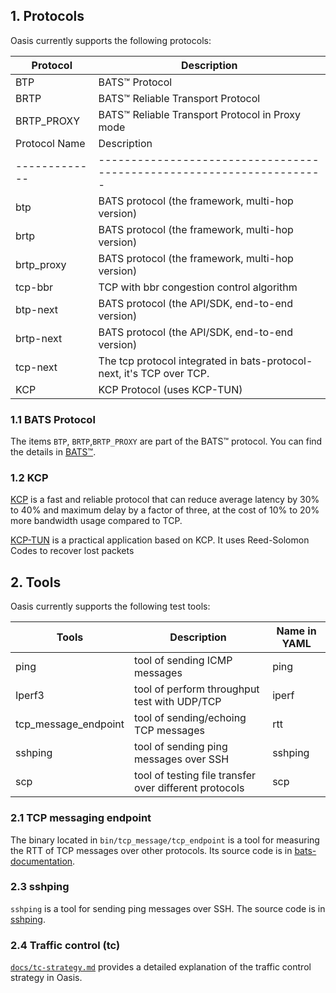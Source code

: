 ## 1. Protocols

Oasis currently supports the following protocols:

| Protocol      | Description                                                           |
| ------------- | --------------------------------------------------------------------- |
| BTP           | BATS™ Protocol                                                        |
| BRTP          | BATS™ Reliable Transport Protocol                                     |
| BRTP_PROXY    | BATS™ Reliable Transport Protocol in Proxy mode                       |
| Protocol Name | Description                                                           |
| ------------- | --------------------------------------------------------------------- |
| btp           | BATS protocol (the framework, multi-hop version)                      |
| brtp          | BATS protocol (the framework, multi-hop version)                      |
| brtp_proxy    | BATS protocol (the framework, multi-hop version)                      |
| tcp-bbr       | TCP with bbr congestion control algorithm                             |
| btp-next      | BATS protocol (the API/SDK, end-to-end version)                       |
| brtp-next     | BATS protocol (the API/SDK, end-to-end version)                       |
| tcp-next      | The tcp protocol integrated in bats-protocol-next, it's TCP over TCP. |
| KCP           | KCP Protocol       (uses KCP-TUN)                                     |

### 1.1 BATS Protocol

The items `BTP`, `BRTP`,`BRTP_PROXY` are part of the BATS™ protocol. You can find the details in [BATS™](../bats/README.md).

### 1.2 KCP

[KCP](https://github.com/skywind3000/kcp) is a fast and reliable protocol that can reduce average latency by 30% to 40% and maximum delay by a factor of three, at the cost of 10% to 20% more bandwidth usage compared to TCP.

[KCP-TUN](https://github.com/xtaci/kcptun) is a practical application based on KCP. It uses Reed-Solomon Codes to recover lost packets

## 2. Tools

Oasis currently supports the following test tools:

| Tools                | Description                                            | Name in YAML |
| -------------------- | ------------------------------------------------------ | ------------ |
| ping                 | tool of sending ICMP messages                          | ping         |
| Iperf3               | tool of perform throughput test with UDP/TCP           | iperf        |
| tcp_message_endpoint | tool of sending/echoing TCP messages                   | rtt          |
| sshping              | tool of sending ping messages over SSH                 | sshping      |
| scp                  | tool of testing file transfer over different protocols | scp          |

### 2.1 TCP messaging endpoint

The binary located in `bin/tcp_message/tcp_endpoint` is a tool for measuring the RTT of TCP messages over other protocols. Its source code is in [bats-documentation](https://github.com/n-hop/bats-documentation).

### 2.3 sshping

`sshping` is a tool for sending ping messages over SSH. The source code is in [sshping](https://github.com/spook/sshping).

### 2.4 Traffic control (tc)

[`docs/tc-strategy.md`](tc-strategy.md) provides a detailed explanation of the traffic control strategy in Oasis.
